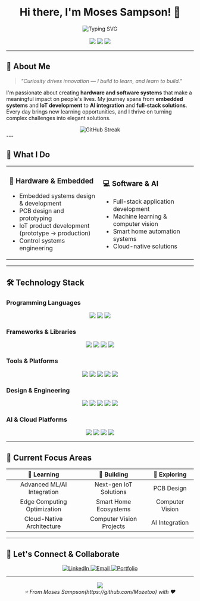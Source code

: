 
 <h1 align="center">Hi there, I'm Moses Sampson! 👋</h1>

<div align="center">

  <img src="https://readme-typing-svg.herokuapp.com?font=Fira+Code&size=22&duration=3000&pause=1000&color=58A6FF&center=true&vCenter=true&width=500&lines=Embedded+Software+Engineer;IoT+Systems+Developer;AI+%26+Computer+Vision+Enthusiast;Full-Stack+Solution+Architect" alt="Typing SVG" />
</div>

<br>

<div align="center">
  <img src="https://img.shields.io/badge/💡-Innovation%20Driven-brightgreen?style=for-the-badge&labelColor=1a1a1a&color=00d4aa" />
  <img src="https://img.shields.io/badge/🚀-Always%20Learning-blue?style=for-the-badge&labelColor=1a1a1a&color=58a6ff" />
  <img src="https://img.shields.io/badge/🔧-Problem%20Solver-orange?style=for-the-badge&labelColor=1a1a1a&color=ff7b00" />
</div>

---

## 🌟 About Me

> *"Curiosity drives innovation — I build to learn, and learn to build."*

I'm passionate about creating **hardware and software systems** that make a meaningful impact on people's lives. My journey spans from **embedded systems** and **IoT development** to **AI integration** and **full-stack solutions**. Every day brings new learning opportunities, and I thrive on turning complex challenges into elegant solutions.


<div align="center">
  <img src="https://github-readme-streak-stats.herokuapp.com/?user=YOUR_USERNAME&theme=tokyonight&hide_border=true&border_radius=15&background=0D1117" alt="GitHub Streak" />
</div>
---

## 🚀 What I Do

<table>
<tr>
<td width="50%">

### 🔧 **Hardware & Embedded**
- Embedded systems design & development
- PCB design and prototyping
- IoT product development (prototype → production)
- Control systems engineering

</td>
<td width="50%">

### 💻 **Software & AI**
- Full-stack application development
- Machine learning & computer vision
- Smart home automation systems
- Cloud-native solutions

</td>
</tr>
</table>

---

## 🛠️ Technology Stack

### **Programming Languages**
<div align="center">
  <img src="https://img.shields.io/badge/Python-3776AB?style=for-the-badge&logo=python&logoColor=white&border_radius=10" />
  <img src="https://img.shields.io/badge/C-00599C?style=for-the-badge&logo=c&logoColor=white" />
  <img src="https://img.shields.io/badge/C++-00599C?style=for-the-badge&logo=cplusplus&logoColor=white" />
</div>

### **Frameworks & Libraries**
<div align="center">
 
  <img src="https://img.shields.io/badge/Qt-41CD52?style=for-the-badge&logo=qt&logoColor=white" />
  <img src="https://img.shields.io/badge/OpenCV-27338e?style=for-the-badge&logo=OpenCV&logoColor=white" />
  <img src="https://img.shields.io/badge/🤗_Hugging_Face-FFD21E?style=for-the-badge&logoColor=black" />
  <img src="https://img.shields.io/badge/LangChain-3a7114?style=for-the-badge&logo=langchain&logoColor=white" />
</div>

### **Tools & Platforms**
<div align="center">
  <img src="https://img.shields.io/badge/Docker-2CA5E0?style=for-the-badge&logo=docker&logoColor=white" />
  <img src="https://img.shields.io/badge/Linux-FCC624?style=for-the-badge&logo=linux&logoColor=black" />
  <img src="https://img.shields.io/badge/Ubuntu-E95420?style=for-the-badge&logo=ubuntu&logoColor=white" />
  <img src="https://img.shields.io/badge/GitHub_Actions-2088FF?style=for-the-badge&logo=github-actions&logoColor=white" />
  <img src="https://img.shields.io/badge/Selenium-43B02A?style=for-the-badge&logo=selenium&logoColor=white" />
</div>

### **Design & Engineering**
<div align="center">
  <img src="https://img.shields.io/badge/Altium_Designer-A5915F?style=for-the-badge&logo=altium-designer&logoColor=white" />
  <img src="https://img.shields.io/badge/EasyEDA-0066CC?style=for-the-badge&logoColor=white" />
  <img src="https://img.shields.io/badge/MATLAB-de7521?style=for-the-badge&logo=mathworks&logoColor=white" />
  <img src="https://img.shields.io/badge/Overleaf-47A141?style=for-the-badge&logo=Overleaf&logoColor=white" />
  <img src="https://img.shields.io/badge/Canva-00C4CC?style=for-the-badge&logo=Canva&logoColor=white" />
</div>

### **AI & Cloud Platforms**
<div align="center">
  <img src="https://img.shields.io/badge/Google_Colab-F9AB00?style=for-the-badge&logo=google-colab&logoColor=white" />
  <img src="https://img.shields.io/badge/Claude-de7521?style=for-the-badge&logoColor=white" />
  <img src="https://img.shields.io/badge/ChatGPT-74aa9c?style=for-the-badge&logo=openai&logoColor=white" />
  <img src="https://img.shields.io/badge/DeepSeek-3279cd?style=for-the-badge&logoColor=white" />
</div>

---


## 🌱 Current Focus Areas

<div align="center">

| 🎯 **Learning** | 🚧 **Building** | 🔬 **Exploring** |
|:---:|:---:|:---:|
| Advanced ML/AI Integration | Next-gen IoT Solutions | PCB Design |
| Edge Computing Optimization | Smart Home Ecosystems | Computer Vision |
| Cloud-Native Architecture | Computer Vision Projects |AI Integration |

</div>

---
## 🤝 Let's Connect & Collaborate

<div align="center">
  <a href="https://www.linkedin.com/in/moses-sampson-1362a61a1/" target="_blank">
    <img src="https://img.shields.io/badge/LinkedIn-0077B5?style=for-the-badge&logo=linkedin&logoColor=white&border_radius=10" alt="LinkedIn" />
  </a>
  <a href="mailto:mosessampson16@gmail.com">
    <img src="https://img.shields.io/badge/Email-D14836?style=for-the-badge&logo=gmail&logoColor=white&border_radius=10" alt="Email" />
  </a>
  <a href="YOUR_PORTFOLIO_LINK" target="_blank">
    <img src="https://img.shields.io/badge/Portfolio-000000?style=for-the-badge&logo=About.me&logoColor=white&border_radius=10" alt="Portfolio" />
  </a>
</div>

---

<div align="center">
  <img src="https://capsule-render.vercel.app/api?type=waving&color=58A6FF&height=100&section=footer&border_radius=15" />
</div>

<div align="center">
  <i>⭐ From Moses Sampson(https://github.com/Mozetoo) with ❤️</i>
</div>
